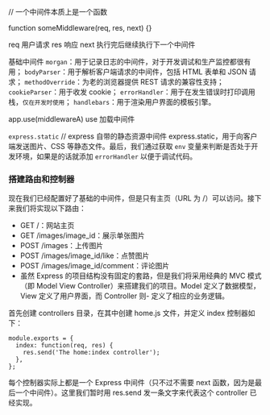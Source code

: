 // 一个中间件本质上是一个函数

function someMiddleware(req, res, next) {}

req 用户请求
res 响应
next 执行完后继续执行下一个中间件

基础中间件
`morgan`：用于记录日志的中间件，对于开发调试和生产监控都很有用；
`bodyParser`：用于解析客户端请求的中间件，包括 HTML 表单和 JSON 请求；
`methodOverride`：为老的浏览器提供 REST 请求的兼容性支持；
`cookieParser`：用于收发 cookie；
`errorHandler`：用于在发生错误时打印调用栈，`仅在开发时使用`；
`handlebars`：用于渲染用户界面的模板引擎。

app.use(middlewareA)  use 加载中间件

`express.static`  // express 自带的静态资源中间件 express.static，用于向客户端发送图片、CSS 等静态文件。最后，我们通过获取 `env` 变量来判断是否处于开发环境，如果是的话就添加 `errorHandler` 以便于调试代码。

### 搭建路由和控制器
现在我们已经配置好了基础的中间件，但是只有主页（URL 为 /）可以访问。接下来我们将实现以下路由：

- GET /：网站主页
- GET /images/image_id：展示单张图片
- POST /images：上传图片
- POST /images/image_id/like：点赞图片
- POST /images/image_id/comment：评论图片
- 虽然 Express 的项目结构没有固定的套路，但是我们将采用经典的 MVC 模式（即 Model View Controller）来搭建我们的项目。Model 定义了数据模型，View 定义了用户界面，而 Controller 则- 定义了相应的业务逻辑。

首先创建 controllers 目录，在其中创建 home.js 文件，并定义 index 控制器如下：

```
module.exports = {
  index: function(req, res) {
    res.send('The home:index controller');
  },
};
```

每个控制器实际上都是一个 Express 中间件（只不过不需要 next 函数，因为是最后一个中间件）。这里我们暂时用 res.send 发一条文字来代表这个 controller 已经实现。

